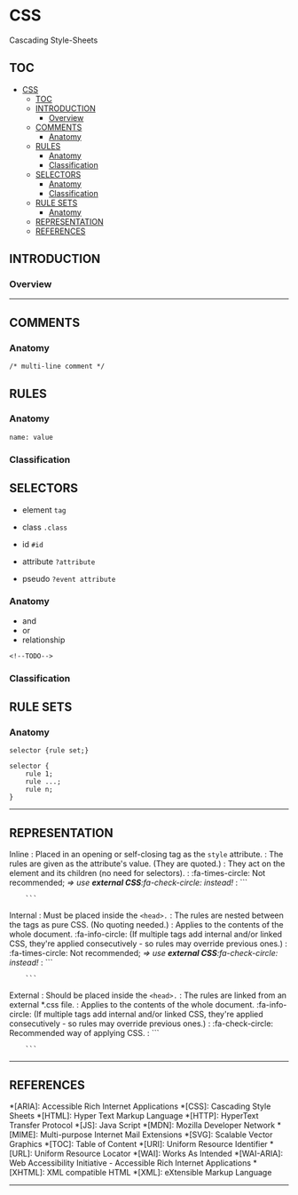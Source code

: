 # CSS

Cascading Style-Sheets

## TOC

- [CSS](#css)
	- [TOC](#toc)
	- [INTRODUCTION](#introduction)
		- [Overview](#overview)
	- [COMMENTS](#comments)
		- [Anatomy](#anatomy)
	- [RULES](#rules)
		- [Anatomy](#anatomy-1)
		- [Classification](#classification)
	- [SELECTORS](#selectors)
		- [Anatomy](#anatomy-2)
		- [Classification](#classification-1)
	- [RULE SETS](#rule-sets)
		- [Anatomy](#anatomy-3)
	- [REPRESENTATION](#representation)
	- [REFERENCES](#references)

## INTRODUCTION



<aside>

### Overview

<!--TODO: Add bird's-eye view-->

</aside>

---

## COMMENTS



### Anatomy

```
/* multi-line comment */
```

## RULES



### Anatomy

```
name: value
```

### Classification



## SELECTORS

- element	`tag`
- class		`.class`
- id		`#id`

- attribute	`?attribute`<!--FXME-->
- pseudo	`?event attribute`<!--FXME-->

### Anatomy

- and
- or
- relationship

```
<!--TODO-->
```

### Classification



## RULE SETS



### Anatomy

```
selector {rule set;}
```
```
selector {
	rule 1;
	rule ...;
	rule n;
}
```

---

## REPRESENTATION

Inline
	:	Placed in an opening or self-closing tag as the `style` attribute.
	:	The rules are given as the attribute's value. (They are quoted.)
	:	They act on the element and its children (no need for selectors).
	:	:fa-times-circle: Not recommended; *=> use **external CSS**:fa-check-circle: instead!*
	:	```
		
		```

Internal
	:	Must be placed inside the `<head>.`
	:	The rules are nested between the tags as pure CSS. (No quoting needed.)
	:	Applies to the contents of the whole document. :fa-info-circle: (If multiple tags add internal and/or linked CSS, they're applied consecutively - so rules may override previous ones.)
	:	:fa-times-circle: Not recommended; *=> use **external CSS**:fa-check-circle: instead!*
	:	```
		
		```

External
	:	Should be placed inside the `<head>.`
	:	The rules are linked from an external *.css file.
	:	Applies to the contents of the whole document. :fa-info-circle: (If multiple tags add internal and/or linked CSS, they're applied consecutively - so rules may override previous ones.)
	:	:fa-check-circle: Recommended way of applying CSS.
	:	```
		
		```

---

## REFERENCES

<!--Abbreviations-->

*[ARIA]:		Accessible Rich Internet Applications
*[CSS]:			Cascading Style Sheets
*[HTML]:		Hyper Text Markup Language
*[HTTP]:		HyperText Transfer Protocol
*[JS]:			Java Script
*[MDN]:			Mozilla Developer Network
*[MIME]:		Multi-purpose Internet Mail Extensions
*[SVG]:			Scalable Vector Graphics
*[TOC]:			Table of Content
*[URI]:			Uniform Resource Identifier
*[URL]:			Uniform Resource Locator
*[WAI]:			Works As Intended
*[WAI-ARIA]:	Web Accessibility Initiative - Accessible Rich Internet Applications
*[XHTML]:		XML compatible HTML
*[XML]:			eXtensible Markup Language

---